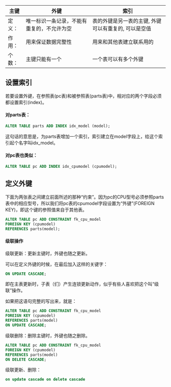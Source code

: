 | 主键 | 外键 | 索引 |
| ------- | -------- | -------- |
| 定义： | 唯一标识一条记录，不能有重复的，不允许为空 | 表的外键是另一表的主键, 外键可以有重复的, 可以是空值 | 该字段没有重复值，但可以有一个空值 |
| 作用：| 用来保证数据完整性 | 用来和其他表建立联系用的 | 是提高查询排序的速度 |
| 个数：| 主键只能有一个 | 一个表可以有多个外键 | 一个表可以有多个唯一索引 |

## 设置索引

若要设置外键，在参照表(pc表)和被参照表(parts表)中，相对应的两个字段必须都设置索引(index)。

#### 对parts表：

```sql
ALTER TABLE parts ADD INDEX idx_model (model);
```

这句话的意思是，为parts表增加一个索引，索引建立在model字段上，给这个索引起个名字叫idx_model。

#### 对pc表也类似：

```sql
ALTER TABLE pc ADD INDEX idx_cpumodel (cpumodel);
```

## 定义外键

下面为两张表之间建立前面所述的那种“约束”。因为pc的CPU型号必须参照parts表中的相应型号，所以我们将pc表的cpumodel字段设置为“外键”(FOREIGN KEY)，即这个键的参照值来自于其他表。

```sql
ALTER TABLE pc ADD CONSTRAINT fk_cpu_model
FOREIGN KEY (cpumodel)
REFERENCES parts(model);
```

#### 级联操作

级联更新：更新主键时，外键也随之更新。

可以在定义外键的时候，在最后加入这样的关键字：

```sql
ON UPDATE CASCADE;
```

即在主表更新时，子表（们）产生连锁更新动作，似乎有些人喜欢把这个叫“级联”操作。

如果把这语句完整的写出来，就是：

```sql
ALTER TABLE pc ADD CONSTRAINT fk_cpu_model
FOREIGN KEY (cpumodel)
REFERENCES parts(model)
ON UPDATE CASCADE;
```

级联删除：删除主键时，外键也随之删除。

```sql
ALTER TABLE pc ADD CONSTRAINT fk_cpu_model
FOREIGN KEY (cpumodel)
REFERENCES parts(model)
ON DELETE CASCADE;
```

级联更新、删除：

```sql
on update cascade on delete cascade
```